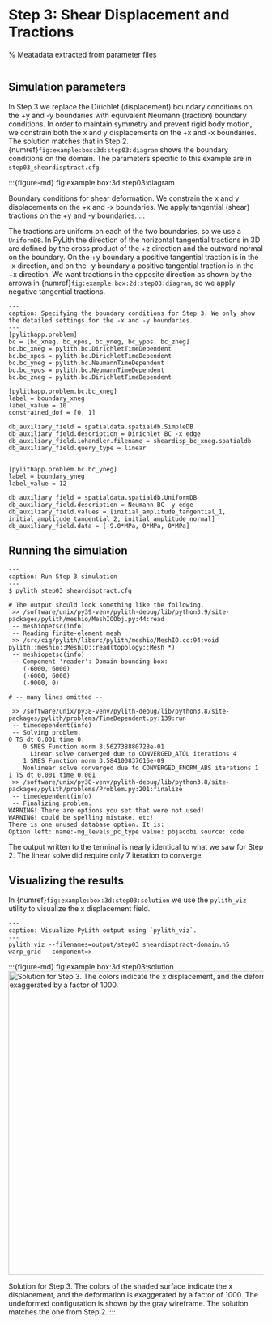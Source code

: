 # Step 3: Shear Displacement and Tractions

% Meatadata extracted from parameter files
```{include} step03_sheardisptract-synopsis.md
```

## Simulation parameters

In Step 3 we replace the Dirichlet (displacement) boundary conditions on the +y and -y boundaries with equivalent Neumann (traction) boundary conditions.
In order to maintain symmetry and prevent rigid body motion, we constrain both the x and y displacements on the +x and -x boundaries.
The solution matches that in Step 2.
{numref}`fig:example:box:3d:step03:diagram` shows the boundary conditions on the domain.
The parameters specific to this example are in `step03_sheardisptract.cfg`.

:::{figure-md} fig:example:box:3d:step03:diagram
<img src="figs/step03-diagram.*" alt="" scale="75%">

Boundary conditions for shear deformation.
We constrain the x and y displacements on the +x and -x boundaries.
We apply tangential (shear) tractions on the +y and -y boundaries.
:::

The tractions are uniform on each of the two boundaries, so we use a `UniformDB`.
In PyLith the direction of the horizontal tangential tractions in 3D are defined by the cross product of the +z direction and the outward normal on the boundary.
On the +y boundary a positive tangential traction is in the -x direction, and on the -y boundary a positive tangential traction is in the +x direction.
We want tractions in the opposite direction as shown by the arrows in {numref}`fig:example:box:2d:step03:diagram`, so we apply negative tangential tractions.

```{code-block} cfg
---
caption: Specifying the boundary conditions for Step 3. We only show the detailed settings for the -x and -y boundaries.
---
[pylithapp.problem]
bc = [bc_xneg, bc_xpos, bc_yneg, bc_ypos, bc_zneg]
bc.bc_xneg = pylith.bc.DirichletTimeDependent
bc.bc_xpos = pylith.bc.DirichletTimeDependent
bc.bc_yneg = pylith.bc.NeumannTimeDependent
bc.bc_ypos = pylith.bc.NeumannTimeDependent
bc.bc_zneg = pylith.bc.DirichletTimeDependent

[pylithapp.problem.bc.bc_xneg]
label = boundary_xneg
label_value = 10
constrained_dof = [0, 1]

db_auxiliary_field = spatialdata.spatialdb.SimpleDB
db_auxiliary_field.description = Dirichlet BC -x edge
db_auxiliary_field.iohandler.filename = sheardisp_bc_xneg.spatialdb
db_auxiliary_field.query_type = linear


[pylithapp.problem.bc.bc_yneg]
label = boundary_yneg
label_value = 12

db_auxiliary_field = spatialdata.spatialdb.UniformDB
db_auxiliary_field.description = Neumann BC -y edge
db_auxiliary_field.values = [initial_amplitude_tangential_1, initial_amplitude_tangential_2, initial_amplitude_normal]
db_auxiliary_field.data = [-9.0*MPa, 0*MPa, 0*MPa]
```

## Running the simulation

```{code-block} console
---
caption: Run Step 3 simulation
---
$ pylith step03_sheardisptract.cfg

# The output should look something like the following.
 >> /software/unix/py39-venv/pylith-debug/lib/python3.9/site-packages/pylith/meshio/MeshIOObj.py:44:read
 -- meshiopetsc(info)
 -- Reading finite-element mesh
 >> /src/cig/pylith/libsrc/pylith/meshio/MeshIO.cc:94:void pylith::meshio::MeshIO::read(topology::Mesh *)
 -- meshiopetsc(info)
 -- Component 'reader': Domain bounding box:
    (-6000, 6000)
    (-6000, 6000)
    (-9000, 0)

# -- many lines omitted --

 >> /software/unix/py38-venv/pylith-debug/lib/python3.8/site-packages/pylith/problems/TimeDependent.py:139:run
 -- timedependent(info)
 -- Solving problem.
0 TS dt 0.001 time 0.
    0 SNES Function norm 8.562738880728e-01
      Linear solve converged due to CONVERGED_ATOL iterations 4
    1 SNES Function norm 3.584100837616e-09
    Nonlinear solve converged due to CONVERGED_FNORM_ABS iterations 1
1 TS dt 0.001 time 0.001
 >> /software/unix/py38-venv/pylith-debug/lib/python3.8/site-packages/pylith/problems/Problem.py:201:finalize
 -- timedependent(info)
 -- Finalizing problem.
WARNING! There are options you set that were not used!
WARNING! could be spelling mistake, etc!
There is one unused database option. It is:
Option left: name:-mg_levels_pc_type value: pbjacobi source: code
```

The output written to the terminal is nearly identical to what we saw for Step 2.
The linear solve did require only 7 iteration to converge.

## Visualizing the results

In {numref}`fig:example:box:3d:step03:solution` we use the `pylith_viz` utility to visualize the x displacement field.

```{code-block} console
---
caption: Visualize PyLith output using `pylith_viz`.
---
pylith_viz --filenames=output/step03_sheardisptract-domain.h5 warp_grid --component=x
```

:::{figure-md} fig:example:box:3d:step03:solution
<img src="figs/step03-solution.*" alt="Solution for Step 3. The colors indicate the x displacement, and the deformation is exaggerated by a factor of 1000." width="600px"/>

Solution for Step 3.
The colors of the shaded surface indicate the x displacement, and the deformation is exaggerated by a factor of 1000.
The undeformed configuration is shown by the gray wireframe.
The solution matches the one from Step 2.
:::
